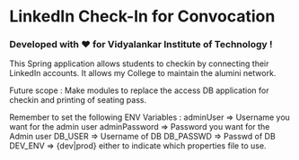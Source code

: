 # LinkedIn Check-In for Convocation
### Developed with :heart: for Vidyalankar Institute of Technology !
This Spring application allows students to checkin by connecting their LinkedIn accounts.
It allows my College to maintain the alumini network.


Future scope : Make modules to replace the access DB application for checkin and printing of seating pass.

Remember to set the following ENV Variables :
adminUser => Username you want for the admin user
adminPassword => Password you want for the Admin user
DB_USER => Username of DB
DB_PASSWD => Passwd of DB
DEV_ENV => {dev|prod} either to indicate which properties file to use.